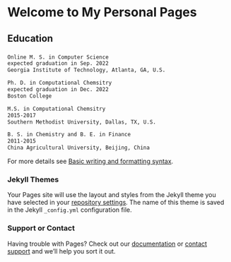 # Welcome to My Personal Pages



## Education


### 
```markdown
Online M. S. in Computer Science 
expected graduation in Sep. 2022
Georgia Institute of Technology, Atlanta, GA, U.S.   
```
```markdown
Ph. D. in Computational Chemsitry 
expected graduation in Dec. 2022
Boston College
```
```markdown
M.S. in Computational Chemsitry
2015-2017
Southern Methodist University, Dallas, TX, U.S.
```

```markdown
B. S. in Chemistry and B. E. in Finance 
2011-2015 
China Agricultural University, Beijing, China

```


For more details see [Basic writing and formatting syntax](https://docs.github.com/en/github/writing-on-github/getting-started-with-writing-and-formatting-on-github/basic-writing-and-formatting-syntax).

### Jekyll Themes

Your Pages site will use the layout and styles from the Jekyll theme you have selected in your [repository settings](https://github.com/GainGod-Xu/gaingod-xu.github.io/settings/pages). The name of this theme is saved in the Jekyll `_config.yml` configuration file.

### Support or Contact

Having trouble with Pages? Check out our [documentation](https://docs.github.com/categories/github-pages-basics/) or [contact support](https://support.github.com/contact) and we’ll help you sort it out.
